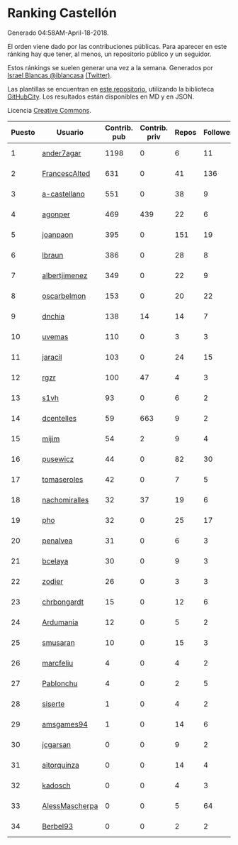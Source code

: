 # Ranking Castellón

Generado 04:58AM-April-18-2018.

El orden viene dado por las contribuciones públicas. Para aparecer en este ránking hay que tener, al menos, un repositorio público y un seguidor.

Estos ránkings se suelen generar una vez a la semana. Generados por [Israel Blancas @iblancasa](https://github.com/iblancasa/) [(Twitter)](https://twitter.com/iblancasa).

Las plantillas se encuentran en [este repositorio](https://github.com/iblancasa/GH-Spanish-Ranking), utilizando la biblioteca [GitHubCity](https://github.com/iblancasa/GitHubCity). Los resultados están disponibles en MD y en JSON.

Licencia [Creative Commons](https://creativecommons.org/licenses/by/4.0/).

| Puesto   |  Usuario  | Contrib. pub | Contrib. priv |Repos| Followers | Desde |  Avatar  |
|----------|-----------|--------------|---------------|-----|-----------|-------|----------|
|1|[ander7agar](https://github.com/ander7agar)|1198|0|6|11|2014-03-06|![ander7agar](https://avatars2.githubusercontent.com/u/6875232)|
|2|[FrancescAlted](https://github.com/FrancescAlted)|631|0|41|136|2010-06-25|![FrancescAlted](https://avatars0.githubusercontent.com/u/314521)|
|3|[a-castellano](https://github.com/a-castellano)|551|0|38|9|2015-03-17|![a-castellano](https://avatars0.githubusercontent.com/u/11519707)|
|4|[agonper](https://github.com/agonper)|469|439|22|6|2015-01-27|![agonper](https://avatars3.githubusercontent.com/u/10727467)|
|5|[joanpaon](https://github.com/joanpaon)|395|0|151|19|2013-06-30|![joanpaon](https://avatars1.githubusercontent.com/u/4895527)|
|6|[lbraun](https://github.com/lbraun)|386|0|28|8|2010-06-02|![lbraun](https://avatars2.githubusercontent.com/u/294776)|
|7|[albertjimenez](https://github.com/albertjimenez)|349|0|22|9|2015-05-21|![albertjimenez](https://avatars3.githubusercontent.com/u/12547680)|
|8|[oscarbelmon](https://github.com/oscarbelmon)|153|0|20|22|2013-04-05|![oscarbelmon](https://avatars0.githubusercontent.com/u/4066452)|
|9|[dnchia](https://github.com/dnchia)|138|14|14|7|2015-08-14|![dnchia](https://avatars2.githubusercontent.com/u/13800551)|
|10|[uvemas](https://github.com/uvemas)|110|0|3|3|2011-10-03|![uvemas](https://avatars1.githubusercontent.com/u/1099529)|
|11|[jaracil](https://github.com/jaracil)|103|0|24|15|2014-01-10|![jaracil](https://avatars0.githubusercontent.com/u/6370372)|
|12|[rgzr](https://github.com/rgzr)|100|47|4|3|2015-07-03|![rgzr](https://avatars1.githubusercontent.com/u/13169716)|
|13|[s1vh](https://github.com/s1vh)|93|0|6|2|2014-10-09|![s1vh](https://avatars1.githubusercontent.com/u/9099118)|
|14|[dcentelles](https://github.com/dcentelles)|59|663|9|2|2013-07-15|![dcentelles](https://avatars2.githubusercontent.com/u/5012707)|
|15|[mijim](https://github.com/mijim)|54|2|9|4|2016-02-01|![mijim](https://avatars1.githubusercontent.com/u/17006034)|
|16|[pusewicz](https://github.com/pusewicz)|44|0|82|30|2008-02-26|![pusewicz](https://avatars2.githubusercontent.com/u/940)|
|17|[tomaseroles](https://github.com/tomaseroles)|42|0|7|5|2015-02-16|![tomaseroles](https://avatars0.githubusercontent.com/u/11036562)|
|18|[nachomiralles](https://github.com/nachomiralles)|32|37|19|6|2013-06-26|![nachomiralles](https://avatars2.githubusercontent.com/u/4831513)|
|19|[pho](https://github.com/pho)|32|0|25|17|2009-05-25|![pho](https://avatars0.githubusercontent.com/u/88469)|
|20|[penalvea](https://github.com/penalvea)|31|0|6|3|2013-04-09|![penalvea](https://avatars3.githubusercontent.com/u/4102114)|
|21|[bcelaya](https://github.com/bcelaya)|30|0|9|3|2014-09-12|![bcelaya](https://avatars2.githubusercontent.com/u/8750450)|
|22|[zodier](https://github.com/zodier)|26|0|3|3|2010-11-13|![zodier](https://avatars0.githubusercontent.com/u/480371)|
|23|[chrbongardt](https://github.com/chrbongardt)|15|0|12|6|2012-11-19|![chrbongardt](https://avatars3.githubusercontent.com/u/2834466)|
|24|[Ardumania](https://github.com/Ardumania)|12|0|5|2|2012-02-17|![Ardumania](https://avatars0.githubusercontent.com/u/1445949)|
|25|[smusaran](https://github.com/smusaran)|10|0|15|3|2015-11-10|![smusaran](https://avatars2.githubusercontent.com/u/15787704)|
|26|[marcfeliu](https://github.com/marcfeliu)|4|0|4|2|2013-10-01|![marcfeliu](https://avatars3.githubusercontent.com/u/5584924)|
|27|[Pablonchu](https://github.com/Pablonchu)|4|0|2|5|2017-01-31|![Pablonchu](https://avatars0.githubusercontent.com/u/25452242)|
|28|[siserte](https://github.com/siserte)|1|0|4|2|2014-02-05|![siserte](https://avatars2.githubusercontent.com/u/6595035)|
|29|[amsgames94](https://github.com/amsgames94)|1|0|14|6|2014-03-15|![amsgames94](https://avatars3.githubusercontent.com/u/6959189)|
|30|[jcgarsan](https://github.com/jcgarsan)|0|0|9|2|2013-09-26|![jcgarsan](https://avatars3.githubusercontent.com/u/5547857)|
|31|[aitorquinza](https://github.com/aitorquinza)|0|0|14|4|2012-09-17|![aitorquinza](https://avatars3.githubusercontent.com/u/2361502)|
|32|[kadosch](https://github.com/kadosch)|0|0|4|3|2011-12-31|![kadosch](https://avatars1.githubusercontent.com/u/1296520)|
|33|[AlessMascherpa](https://github.com/AlessMascherpa)|0|0|5|64|2011-04-03|![AlessMascherpa](https://avatars2.githubusercontent.com/u/706750)|
|34|[Berbel93](https://github.com/Berbel93)|0|0|2|2|2016-03-02|![Berbel93](https://avatars2.githubusercontent.com/u/17596372)|
